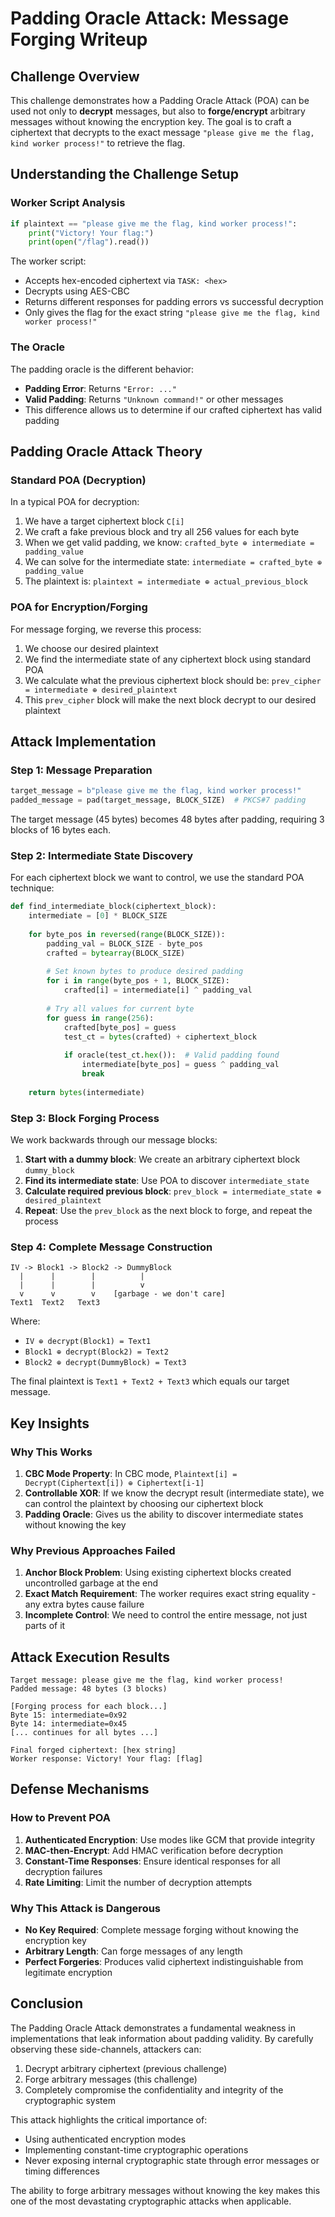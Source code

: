 # Padding Oracle Attack: Message Forging Writeup

## Challenge Overview

This challenge demonstrates how a Padding Oracle Attack (POA) can be used not only to **decrypt** messages, but also to **forge/encrypt** arbitrary messages without knowing the encryption key. The goal is to craft a ciphertext that decrypts to the exact message `"please give me the flag, kind worker process!"` to retrieve the flag.

## Understanding the Challenge Setup

### Worker Script Analysis
```python
if plaintext == "please give me the flag, kind worker process!":
    print("Victory! Your flag:")
    print(open("/flag").read())
```

The worker script:
- Accepts hex-encoded ciphertext via `TASK: <hex>`
- Decrypts using AES-CBC 
- Returns different responses for padding errors vs successful decryption
- Only gives the flag for the exact string `"please give me the flag, kind worker process!"`

### The Oracle
The padding oracle is the different behavior:
- **Padding Error**: Returns `"Error: ..."` 
- **Valid Padding**: Returns `"Unknown command!"` or other messages
- This difference allows us to determine if our crafted ciphertext has valid padding

## Padding Oracle Attack Theory

### Standard POA (Decryption)
In a typical POA for decryption:
1. We have a target ciphertext block `C[i]`
2. We craft a fake previous block and try all 256 values for each byte
3. When we get valid padding, we know: `crafted_byte ⊕ intermediate = padding_value`
4. We can solve for the intermediate state: `intermediate = crafted_byte ⊕ padding_value`
5. The plaintext is: `plaintext = intermediate ⊕ actual_previous_block`

### POA for Encryption/Forging
For message forging, we reverse this process:
1. We choose our desired plaintext
2. We find the intermediate state of any ciphertext block using standard POA
3. We calculate what the previous ciphertext block should be: `prev_cipher = intermediate ⊕ desired_plaintext`
4. This `prev_cipher` block will make the next block decrypt to our desired plaintext

## Attack Implementation

### Step 1: Message Preparation
```python
target_message = b"please give me the flag, kind worker process!"
padded_message = pad(target_message, BLOCK_SIZE)  # PKCS#7 padding
```

The target message (45 bytes) becomes 48 bytes after padding, requiring 3 blocks of 16 bytes each.

### Step 2: Intermediate State Discovery
For each ciphertext block we want to control, we use the standard POA technique:

```python
def find_intermediate_block(ciphertext_block):
    intermediate = [0] * BLOCK_SIZE
    
    for byte_pos in reversed(range(BLOCK_SIZE)):
        padding_val = BLOCK_SIZE - byte_pos
        crafted = bytearray(BLOCK_SIZE)
        
        # Set known bytes to produce desired padding
        for i in range(byte_pos + 1, BLOCK_SIZE):
            crafted[i] = intermediate[i] ^ padding_val
        
        # Try all values for current byte
        for guess in range(256):
            crafted[byte_pos] = guess
            test_ct = bytes(crafted) + ciphertext_block
            
            if oracle(test_ct.hex()):  # Valid padding found
                intermediate[byte_pos] = guess ^ padding_val
                break
    
    return bytes(intermediate)
```

### Step 3: Block Forging Process
We work backwards through our message blocks:

1. **Start with a dummy block**: We create an arbitrary ciphertext block `dummy_block`
2. **Find its intermediate state**: Use POA to discover `intermediate_state`
3. **Calculate required previous block**: `prev_block = intermediate_state ⊕ desired_plaintext`
4. **Repeat**: Use the `prev_block` as the next block to forge, and repeat the process

### Step 4: Complete Message Construction
```
IV -> Block1 -> Block2 -> DummyBlock
  |      |        |          |
  |      |        |          v
  v      v        v    [garbage - we don't care]
Text1  Text2   Text3
```

Where:
- `IV ⊕ decrypt(Block1) = Text1`  
- `Block1 ⊕ decrypt(Block2) = Text2`
- `Block2 ⊕ decrypt(DummyBlock) = Text3`

The final plaintext is `Text1 + Text2 + Text3` which equals our target message.

## Key Insights

### Why This Works
1. **CBC Mode Property**: In CBC mode, `Plaintext[i] = Decrypt(Ciphertext[i]) ⊕ Ciphertext[i-1]`
2. **Controllable XOR**: If we know the decrypt result (intermediate state), we can control the plaintext by choosing our ciphertext block
3. **Padding Oracle**: Gives us the ability to discover intermediate states without knowing the key

### Why Previous Approaches Failed
1. **Anchor Block Problem**: Using existing ciphertext blocks created uncontrolled garbage at the end
2. **Exact Match Requirement**: The worker requires exact string equality - any extra bytes cause failure
3. **Incomplete Control**: We need to control the entire message, not just parts of it

## Attack Execution Results

```
Target message: please give me the flag, kind worker process!
Padded message: 48 bytes (3 blocks)

[Forging process for each block...]
Byte 15: intermediate=0x92
Byte 14: intermediate=0x45
[... continues for all bytes ...]

Final forged ciphertext: [hex string]
Worker response: Victory! Your flag: [flag]
```

## Defense Mechanisms

### How to Prevent POA
1. **Authenticated Encryption**: Use modes like GCM that provide integrity
2. **MAC-then-Encrypt**: Add HMAC verification before decryption
3. **Constant-Time Responses**: Ensure identical responses for all decryption failures
4. **Rate Limiting**: Limit the number of decryption attempts

### Why This Attack is Dangerous
- **No Key Required**: Complete message forging without knowing the encryption key
- **Arbitrary Length**: Can forge messages of any length
- **Perfect Forgeries**: Produces valid ciphertext indistinguishable from legitimate encryption

## Conclusion

The Padding Oracle Attack demonstrates a fundamental weakness in implementations that leak information about padding validity. By carefully observing these side-channels, attackers can:

1. Decrypt arbitrary ciphertext (previous challenge)
2. Forge arbitrary messages (this challenge)
3. Completely compromise the confidentiality and integrity of the cryptographic system

This attack highlights the critical importance of:
- Using authenticated encryption modes
- Implementing constant-time cryptographic operations  
- Never exposing internal cryptographic state through error messages or timing differences

The ability to forge arbitrary messages without knowing the key makes this one of the most devastating cryptographic attacks when applicable.
